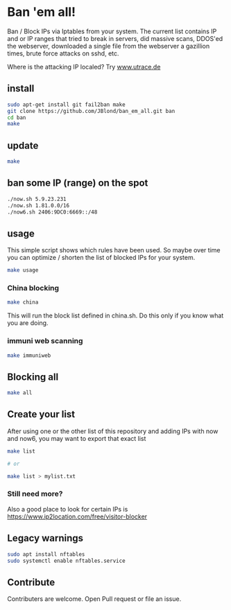 # Ban 'em all!

Ban / Block IPs via Iptables from your system.
The current list contains IP and or IP ranges that tried to break in servers, did massive scans, DDOS'ed the webserver, downloaded a single file from the webserver a gazillion times, brute force attacks on sshd, etc.

Where is the attacking IP localed? Try www.utrace.de

## install

```bash
sudo apt-get install git fail2ban make
git clone https://github.com/JBlond/ban_em_all.git ban
cd ban
make
```

## update

```bash
make
```

## ban some IP (range) on the spot

```bash
./now.sh 5.9.23.231
./now.sh 1.81.0.0/16
./now6.sh 2406:9DC0:6669::/48
```

## usage

This simple script shows which rules have been used. So maybe over time you can optimize / shorten the list of blocked IPs for your system.

```bash
make usage
```

### China blocking

```bash
make china
```
This will run the block list defined in china.sh. Do this only if you know what you are doing.

### immuni web scanning 

```bash
make immuniweb
```

## Blocking all

```bash
make all
```

## Create your list

After using one or the other list of this repository and adding IPs with now and now6, you may want to export that exact list

```bash
make list

# or

make list > mylist.txt 
```

### Still need more?

Also a good place to look for certain IPs is <https://www.ip2location.com/free/visitor-blocker>

## Legacy warnings

```bash
sudo apt install nftables
sudo systemctl enable nftables.service
```

## Contribute

Contributers are welcome. Open Pull request or file an issue.
